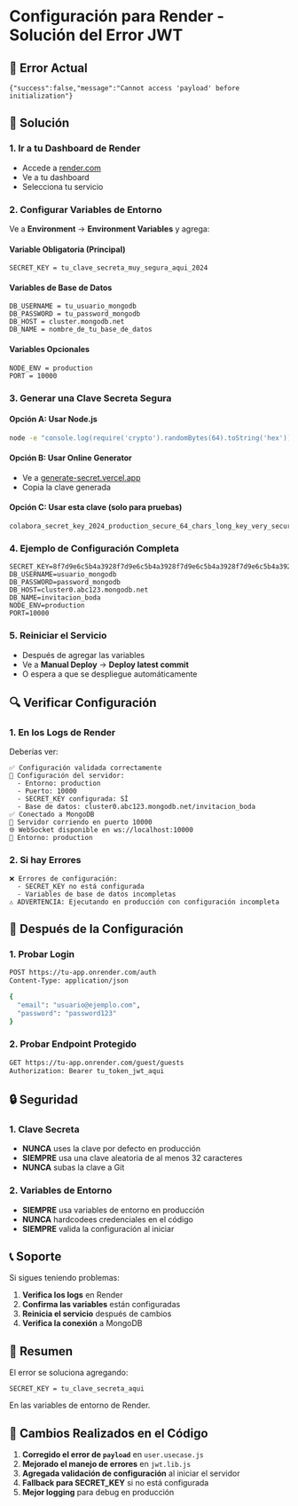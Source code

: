 # Configuración para Render - Solución del Error JWT

## 🚨 Error Actual
```
{"success":false,"message":"Cannot access 'payload' before initialization"}
```

## 🔧 Solución

### 1. Ir a tu Dashboard de Render
- Accede a [render.com](https://render.com)
- Ve a tu dashboard
- Selecciona tu servicio

### 2. Configurar Variables de Entorno
Ve a **Environment** → **Environment Variables** y agrega:

#### Variable Obligatoria (Principal)
```
SECRET_KEY = tu_clave_secreta_muy_segura_aqui_2024
```

#### Variables de Base de Datos
```
DB_USERNAME = tu_usuario_mongodb
DB_PASSWORD = tu_password_mongodb
DB_HOST = cluster.mongodb.net
DB_NAME = nombre_de_tu_base_de_datos
```

#### Variables Opcionales
```
NODE_ENV = production
PORT = 10000
```

### 3. Generar una Clave Secreta Segura

#### Opción A: Usar Node.js
```bash
node -e "console.log(require('crypto').randomBytes(64).toString('hex'))"
```

#### Opción B: Usar Online Generator
- Ve a [generate-secret.vercel.app](https://generate-secret.vercel.app/32)
- Copia la clave generada

#### Opción C: Usar esta clave (solo para pruebas)
```
colabora_secret_key_2024_production_secure_64_chars_long_key_very_secure
```

### 4. Ejemplo de Configuración Completa
```
SECRET_KEY=8f7d9e6c5b4a3928f7d9e6c5b4a3928f7d9e6c5b4a3928f7d9e6c5b4a3928
DB_USERNAME=usuario_mongodb
DB_PASSWORD=password_mongodb
DB_HOST=cluster0.abc123.mongodb.net
DB_NAME=invitacion_boda
NODE_ENV=production
PORT=10000
```

### 5. Reiniciar el Servicio
- Después de agregar las variables
- Ve a **Manual Deploy** → **Deploy latest commit**
- O espera a que se despliegue automáticamente

## 🔍 Verificar Configuración

### 1. En los Logs de Render
Deberías ver:
```
✅ Configuración validada correctamente
🔧 Configuración del servidor:
  - Entorno: production
  - Puerto: 10000
  - SECRET_KEY configurada: SÍ
  - Base de datos: cluster0.abc123.mongodb.net/invitacion_boda
✅ Conectado a MongoDB
🚀 Servidor corriendo en puerto 10000
🌐 WebSocket disponible en ws://localhost:10000
📱 Entorno: production
```

### 2. Si hay Errores
```
❌ Errores de configuración:
  - SECRET_KEY no está configurada
  - Variables de base de datos incompletas
⚠️ ADVERTENCIA: Ejecutando en producción con configuración incompleta
```

## 🚀 Después de la Configuración

### 1. Probar Login
```bash
POST https://tu-app.onrender.com/auth
Content-Type: application/json

{
  "email": "usuario@ejemplo.com",
  "password": "password123"
}
```

### 2. Probar Endpoint Protegido
```bash
GET https://tu-app.onrender.com/guest/guests
Authorization: Bearer tu_token_jwt_aqui
```

## 🔒 Seguridad

### 1. Clave Secreta
- **NUNCA** uses la clave por defecto en producción
- **SIEMPRE** usa una clave aleatoria de al menos 32 caracteres
- **NUNCA** subas la clave a Git

### 2. Variables de Entorno
- **SIEMPRE** usa variables de entorno en producción
- **NUNCA** hardcodees credenciales en el código
- **SIEMPRE** valida la configuración al iniciar

## 📞 Soporte

Si sigues teniendo problemas:

1. **Verifica los logs** en Render
2. **Confirma las variables** están configuradas
3. **Reinicia el servicio** después de cambios
4. **Verifica la conexión** a MongoDB

## 🎯 Resumen

El error se soluciona agregando:
```
SECRET_KEY = tu_clave_secreta_aqui
```

En las variables de entorno de Render.

## 🔧 Cambios Realizados en el Código

1. **Corregido el error de `payload`** en `user.usecase.js`
2. **Mejorado el manejo de errores** en `jwt.lib.js`
3. **Agregada validación de configuración** al iniciar el servidor
4. **Fallback para SECRET_KEY** si no está configurada
5. **Mejor logging** para debug en producción 
